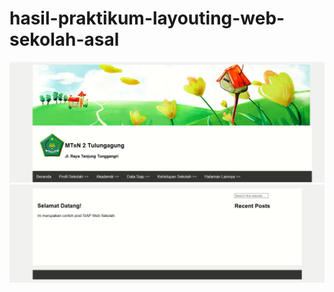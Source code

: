 # hasil-praktikum-layouting-web-sekolah-asal
![alt text](https://github.com/Rahmawatiasysyifaputri/hasil-praktikum-layouting-web-sekolah-asal/blob/master/praktek%20layout%20sekolah%20asal%201.PNG?raw=true)
![alt text](https://github.com/Rahmawatiasysyifaputri/hasil-praktikum-layouting-web-sekolah-asal/blob/master/praktek%20layout%20sekolah%20asal%202.PNG?raw=true)
